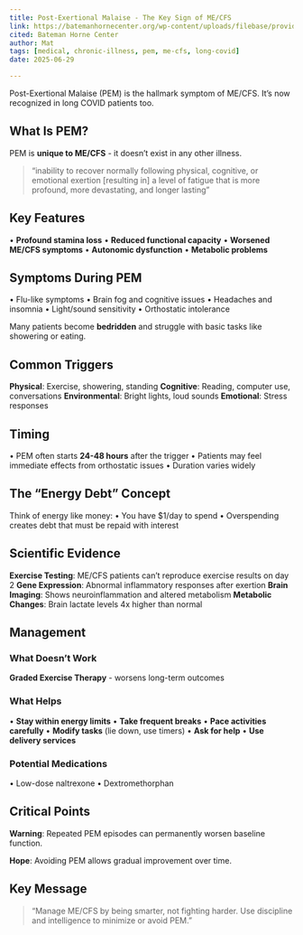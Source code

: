 ```yaml
---
title: Post-Exertional Malaise - The Key Sign of ME/CFS
link: https://batemanhornecenter.org/wp-content/uploads/filebase/providers/PEM-Lecture-Slides-ECHO-v4-5_17_2022.pdf
cited: Bateman Horne Center
author: Mat
tags: [medical, chronic-illness, pem, me-cfs, long-covid]
date: 2025-06-29

---
```


Post-Exertional Malaise (PEM) is the hallmark symptom of ME/CFS. It’s now recognized in long COVID patients too.

## What Is PEM?

PEM is **unique to ME/CFS** - it doesn’t exist in any other illness.

> “inability to recover normally following physical, cognitive, or emotional exertion [resulting in] a level of fatigue that is more profound, more devastating, and longer lasting”

## Key Features

• **Profound stamina loss**
• **Reduced functional capacity**
• **Worsened ME/CFS symptoms**
• **Autonomic dysfunction**
• **Metabolic problems**

## Symptoms During PEM

• Flu-like symptoms
• Brain fog and cognitive issues
• Headaches and insomnia
• Light/sound sensitivity
• Orthostatic intolerance

Many patients become **bedridden** and struggle with basic tasks like showering or eating.

## Common Triggers

**Physical**: Exercise, showering, standing
**Cognitive**: Reading, computer use, conversations
**Environmental**: Bright lights, loud sounds
**Emotional**: Stress responses

## Timing

• PEM often starts **24-48 hours** after the trigger
• Patients may feel immediate effects from orthostatic issues
• Duration varies widely

## The “Energy Debt” Concept

Think of energy like money:
• You have $1/day to spend
• Overspending creates debt that must be repaid with interest

## Scientific Evidence

**Exercise Testing**: ME/CFS patients can’t reproduce exercise results on day 2
**Gene Expression**: Abnormal inflammatory responses after exertion
**Brain Imaging**: Shows neuroinflammation and altered metabolism
**Metabolic Changes**: Brain lactate levels 4x higher than normal

## Management

### What Doesn’t Work

**Graded Exercise Therapy** - worsens long-term outcomes

### What Helps

• **Stay within energy limits**
• **Take frequent breaks**
• **Pace activities carefully**
• **Modify tasks** (lie down, use timers)
• **Ask for help**
• **Use delivery services**

### Potential Medications

• Low-dose naltrexone
• Dextromethorphan

## Critical Points

**Warning**: Repeated PEM episodes can permanently worsen baseline function.

**Hope**: Avoiding PEM allows gradual improvement over time.

## Key Message

> “Manage ME/CFS by being smarter, not fighting harder. Use discipline and intelligence to minimize or avoid PEM.”
